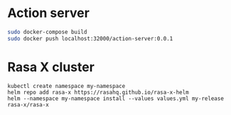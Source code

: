 # Action server
```bash
sudo docker-compose build
sudo docker push localhost:32000/action-server:0.0.1
```

# Rasa X cluster
```
kubectl create namespace my-namespace
helm repo add rasa-x https://rasahq.github.io/rasa-x-helm
helm --namespace my-namespace install --values values.yml my-release rasa-x/rasa-x
```
